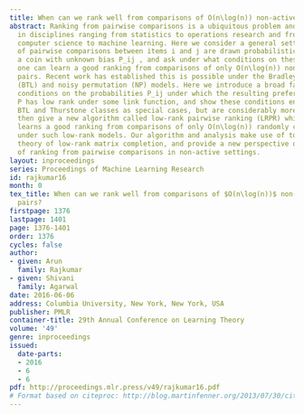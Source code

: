 ```yaml
---
title: When can we rank well from comparisons of O(n\log(n)) non-actively chosen pairs?
abstract: Ranking from pairwise comparisons is a ubiquitous problem and has been studied
  in disciplines ranging from statistics to operations research and from theoretical
  computer science to machine learning. Here we consider a general setting where outcomes
  of pairwise comparisons between items i and j are drawn probabilistically by flipping
  a coin with unknown bias P_ij , and ask under what conditions on these unknown probabilities
  one can learn a good ranking from comparisons of only O(n\log(n)) non-actively chosen
  pairs. Recent work has established this is possible under the Bradley-Terry-Luce
  (BTL) and noisy permutation (NP) models. Here we introduce a broad family of ‘low-rank’
  conditions on the probabilities P_ij under which the resulting preference matrix
  P has low rank under some link function, and show these conditions encompass the
  BTL and Thurstone classes as special cases, but are considerably more general. We
  then give a new algorithm called low-rank pairwise ranking (LRPR) which provably
  learns a good ranking from comparisons of only O(n\log(n)) randomly chosen comparisons
  under such low-rank models. Our algorithm and analysis make use of tools from the
  theory of low-rank matrix completion, and provide a new perspective on the problem
  of ranking from pairwise comparisons in non-active settings.
layout: inproceedings
series: Proceedings of Machine Learning Research
id: rajkumar16
month: 0
tex_title: When can we rank well from comparisons of $O(n\log(n))$ non-actively chosen
  pairs?
firstpage: 1376
lastpage: 1401
page: 1376-1401
order: 1376
cycles: false
author:
- given: Arun
  family: Rajkumar
- given: Shivani
  family: Agarwal
date: 2016-06-06
address: Columbia University, New York, New York, USA
publisher: PMLR
container-title: 29th Annual Conference on Learning Theory
volume: '49'
genre: inproceedings
issued:
  date-parts:
  - 2016
  - 6
  - 6
pdf: http://proceedings.mlr.press/v49/rajkumar16.pdf
# Format based on citeproc: http://blog.martinfenner.org/2013/07/30/citeproc-yaml-for-bibliographies/
---
```


